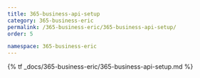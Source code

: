 ```yaml
---
title: 365-business-api-setup
category: 365-business-eric
permalink: /365-business-eric/365-business-api-setup/
order: 5

namespace: 365-business-eric
---
```


{% tf _docs/365-business-eric/365-business-api-setup.md %}